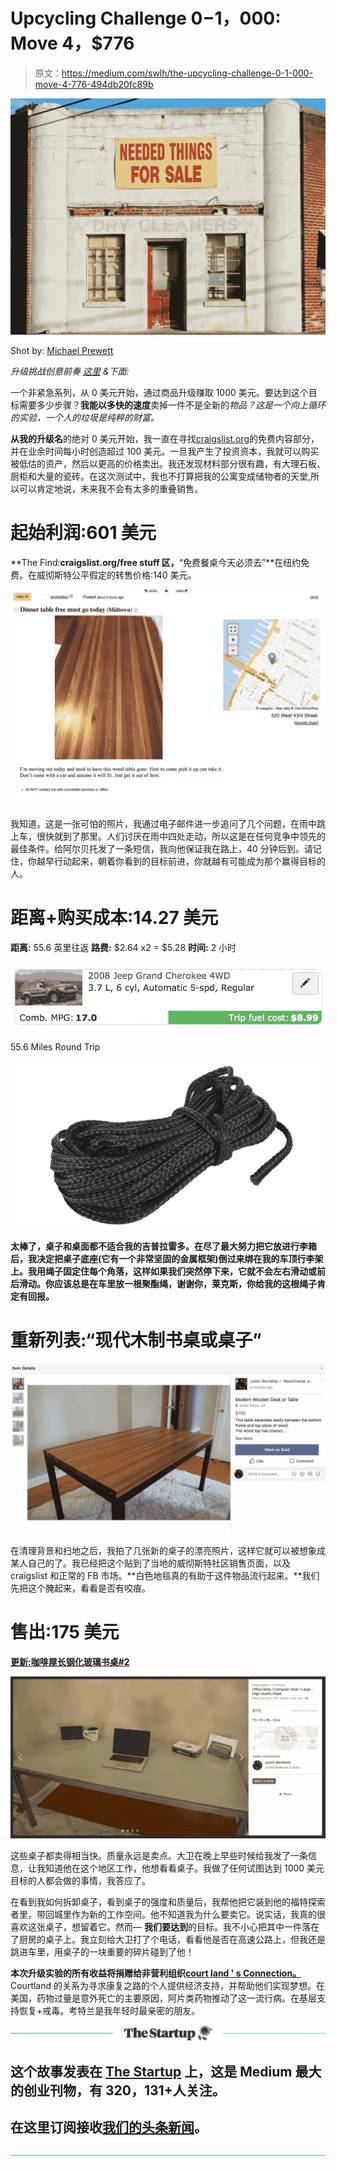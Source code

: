 # Upcycling Challenge $0-$1，000: Move 4，$776

> 原文：<https://medium.com/swlh/the-upcycling-challenge-0-1-000-move-4-776-494db20fc89b>

![](img/bfa26b43a524b38744c14102e23c9f74.png)

Shot by: [Michael Prewett](https://unsplash.com/@catvideo?utm_source=medium&utm_medium=referral)

*升级挑战创意前奏* [*这里*](/@justinbenfaida/upcycling-the-experimental-journey-to-reach-1000-12ae9b9b53bd) *&下面:*

一个非紧急系列，从 0 美元开始，通过商品升级赚取 1000 美元。要达到这个目标需要多少步骤？**我能以多快的速度**卖掉一件不是全新的*物品？这是一个向上循环的实验，一个人的垃圾是纯粹的财富。*

**从我的升级名**的绝对 0 美元开始，我一直在寻找[craigslist.org](http://craigslist.org)的免费内容部分，并在业余时间每小时创造超过 100 美元。一旦我产生了投资资本，我就可以购买被低估的资产，然后以更高的价格卖出。我还发现材料部分很有趣，有大理石板、厨柜和大量的瓷砖。在这次测试中，我也不打算把我的公寓变成储物者的天堂,所以可以肯定地说，未来我不会有太多的重叠销售。

# 起始利润:601 美元

**The Find:**craigslist.org/free stuff 区，**“免费餐桌今天必须去”**在纽约免费。在威彻斯特公平假定的转售价格:140 美元。

![](img/45065bbe7ad78e5d4b5b1d147e4f6c4a.png)

我知道。这是一张可怕的照片，我通过电子邮件进一步追问了几个问题，在雨中跳上车，很快就到了那里。人们讨厌在雨中四处走动，所以这是在任何竞争中领先的最佳条件。给阿尔贝托发了一条短信，我向他保证我在路上，40 分钟后到。请记住，你越早行动起来，朝着你看到的目标前进，你就越有可能成为那个赢得目标的人。

# 距离+购买成本:14.27 美元

**距离:** 55.6 英里往返
**路费:** $2.64 x2 = $5.28
**时间:** 2 小时

![](img/a29036657e547e25a2ec6a41b9be267a.png)

55.6 Miles Round Trip

![](img/4ac8eac486b0d35d8fc5a14025071183.png)

**太棒了，桌子和桌面都不适合我的吉普拉雷多。在尽了最大努力把它放进行李箱后，我决定把桌子底座(它有一个非常坚固的金属框架)倒过来绑在我的车顶行李架上。我用绳子固定住每个角落，这样如果我们突然停下来，它就不会左右滑动或前后滑动。你应该总是在车里放一根聚酯绳，谢谢你，莱克斯，你给我的这根绳子肯定有回报。**

# 重新列表:“现代木制书桌或桌子”

![](img/77887cb18770a11897826340b9ae7e5e.png)

在清理背景和扫地之后，我拍了几张新的桌子的漂亮照片，这样它就可以被想象成某人自己的了。我已经把这个贴到了当地的威彻斯特社区销售页面，以及 craigslist 和正常的 FB 市场。**白色地毯真的有助于这件物品流行起来。**我们先把这个腌起来，看看是否有咬痕。

# 售出:175 美元

[**更新:咖啡屋长钢化玻璃书桌#2**](/swlh/the-upcycling-challenge-0-1000-move-3-601-f74c7f3f9327)

![](img/83e887f6e0f61ffe150ad63f56e4680f.png)

这些桌子都卖得相当快。质量永远是卖点。大卫在晚上早些时候给我发了一条信息，让我知道他在这个地区工作，他想看看桌子。我做了任何试图达到 1000 美元目标的人都会做的事情，我答应了。

在看到我如何拆卸桌子，看到桌子的强度和质量后，我帮他把它装到他的福特探索者里，带回城里作为新的工作空间。他不知道我为什么要卖它。说实话，我真的很喜欢这张桌子，想留着它。然而— **我们要达到**的目标。我不小心把其中一件落在了厨房的桌子上。我立刻给大卫打了个电话，看看他是否在高速公路上，但我还是跳进车里，用桌子的一块重要的碎片碰到了他！

**本次升级实验的所有收益将捐赠给非营利组织**[**court land ' s Connection。**](http://www.courtlandsconnection.org/vision) Courtland 的关系为寻求康复之路的个人提供经济支持，并帮助他们实现梦想。在美国，药物过量是意外死亡的主要原因，阿片类药物推动了这一流行病。在基层支持恢复+戒毒。考特兰是我年轻时最亲密的朋友。

[![](img/308a8d84fb9b2fab43d66c117fcc4bb4.png)](https://medium.com/swlh)

## 这个故事发表在 [The Startup](https://medium.com/swlh) 上，这是 Medium 最大的创业刊物，有 320，131+人关注。

## 在这里订阅接收[我们的头条新闻](http://growthsupply.com/the-startup-newsletter/)。

[![](img/b0164736ea17a63403e660de5dedf91a.png)](https://medium.com/swlh)